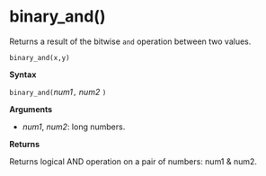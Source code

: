 # binary_and()

Returns a result of the bitwise `and` operation between two values.

<!-- csl -->
```
binary_and(x,y)	
```

**Syntax**

`binary_and(`*num1*`,` *num2* `)`

**Arguments**

* *num1*, *num2*: long numbers.

**Returns**

Returns logical AND operation on a pair of numbers: num1 & num2.